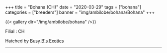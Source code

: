 +++
title = "Bohana (CH)"
date = "2020-03-29"
tags = ["bohana"]
categories = ["breeders"]
banner = "img/ambilobe/bohana/Bohana"
+++

{{< gallery dir="/img/ambilobe/bohana" />}}

Filial
: CH

Hatched by [Busy B's Exotics](https://www.facebook.com/busybxotics/)

---